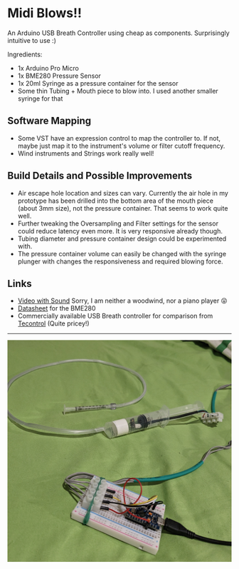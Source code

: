 # Midi Blows!!

An Arduino USB Breath Controller using cheap as components. Surprisingly intuitive to use :)

Ingredients:

- 1x Arduino Pro Micro
- 1x BME280 Pressure Sensor
- 1x 20ml Syringe as a pressure container for the sensor
- Some thin Tubing + Mouth piece to blow into. I used another smaller syringe for that

## Software Mapping

- Some VST have an expression control to map the controller to. If not, maybe just map it to the instrument's volume or filter cutoff frequency.
- Wind instruments and Strings work really well!

## Build Details and Possible Improvements

- Air escape hole location and sizes can vary. Currently the air hole in my prototype has been drilled into the bottom area of the mouth piece (about 3mm size), not the pressure container. That seems to work quite well.
- Further tweaking the Oversampling and Filter settings for the sensor could reduce latency even more. It is very responsive already though.
- Tubing diameter and pressure container design could be experimented with.
- The pressure container volume can easily be changed with the syringe plunger with changes the responsiveness and required blowing force.

## Links

- [Video with Sound](https://youtu.be/7HZMLERt6Gc) Sorry, I am neither a woodwind, nor a piano player 😝
- [Datasheet](https://www.bosch-sensortec.com/products/environmental-sensors/humidity-sensors-bme280/#documents) for the BME280
- Commercially available USB Breath controller for comparison from [Tecontrol](https://www.tecontrol.se/products/usb-midi-breath-controller) (Quite pricey!)

---

![current_version](./midi_blows_pic.jpg)
